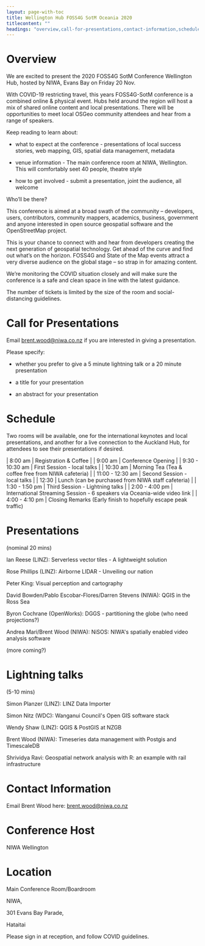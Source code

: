 ```yaml
---
layout: page-with-toc
title: Wellington Hub FOSS4G SotM Oceania 2020
titlecontent: ""
headings: "overview,call-for-presentations,contact-information,schedule,conference-host"
---
```



# Overview


We are excited to present the 2020 FOSS4G SotM Conference Wellington Hub, hosted by NIWA, Evans Bay on Friday 20 Nov.

With COVID-19 restricting travel, this years FOSS4G-SotM conference is a combined online & physical event. Hubs held around the region will host a mix of shared online content and local presentations. There will be opportunities to meet local OSGeo community attendees and hear from a range of speakers.

Keep reading to learn about: 

- what to expect at the conference - presentations of local success stories, web mapping, GIS, spatial data management, metadata

- venue information - The main conference room at NIWA, Wellington. This will comfortably seet 40 people, theatre style

- how to get involved - submit a presentation, joint the audience, all welcome
 

Who’ll be there?

This conference is aimed at a broad swath of the community – developers, users, contributors, community mappers, academics, business, government and anyone interested in open source geospatial software and the OpenStreetMap project.

This is your chance to connect with and hear from developers creating the next generation of geospatial technology. Get ahead of the curve and find out what’s on the horizon. FOSS4G and State of the Map events attract a very diverse audience on the global stage – so strap in for amazing content.

We’re monitoring the COVID situation closely and will make sure the conference is a safe and clean space in line with the latest guidance.

The number of tickets is limited by the size of the room and social-distancing guidelines.


# Call for Presentations

Email brent.wood@niwa.co.nz if you are interested in giving a presentation. 

Please specify:

- whether you prefer to give a 5 minute lightning talk or a 20 minute presentation

- a title for your presentation
 
- an abstract for your presentation


 # Schedule
 
 Two rooms will be available, one for the international keynotes and local presentations, and another for a live connection
 to the Auckland Hub, for attendees to see their presentations if desired.

| 8:00 am | Registration & Coffee | 
| 9:00 am | Conference Opening | 
| 9:30 - 10:30 am | First Session - local talks | 
| 10:30 am | Morning Tea (Tea & coffee free from NIWA cafeteria) | 
| 11:00 - 12:30 am | Second Session - local talks | 
| 12:30 | Lunch (can be purchased from NIWA staff cafeteria) | 
| 1:30 - 1:50 pm | Third Session - Lightning talks | 
| 2:00 - 4:00 pm | International Streaming Session - 6 speakers via Oceania-wide video link | 
| 4:00 - 4:10 pm | Closing Remarks (Early finish to hopefully escape peak traffic)

# Presentations 
(nominal 20 mins)

Ian Reese (LINZ): Serverless vector tiles - A lightweight solution

Rose Phillips (LINZ): Airborne LIDAR - Unveiling our nation

Peter King: Visual perception and cartography

David Bowden/Pablo Escobar-Flores/Darren Stevens (NIWA): QGIS in the Ross Sea

Byron Cochrane (OpenWorks): DGGS - partitioning the globe (who need projections?)

Andrea Mari/Brent Wood (NIWA): NiSOS: NIWA's spatially enabled video analysis software

(more coming?)

# Lightning talks 
(5-10 mins)

Simon Planzer (LINZ): LINZ Data Importer

Simon Nitz (WDC): Wanganui Council's Open GIS software stack

Wendy Shaw (LINZ): QGIS & PostGIS at NZGB

Brent Wood (NIWA): Timeseries data management with Postgis and TimescaleDB

Shrividya Ravi: Geospatial network analysis with R: an example with rail infrastructure

# Contact Information

Email Brent Wood here:  [brent.wood@niwa.co.nz](mailto:brent.wood@niwa.co.nz)

# Conference Host

NIWA Wellington

# Location

Main Conference Room/Boardroom

NIWA,

301 Evans Bay Parade,

Hataitai 


Please sign in at reception, and follow COVID guidelines.
